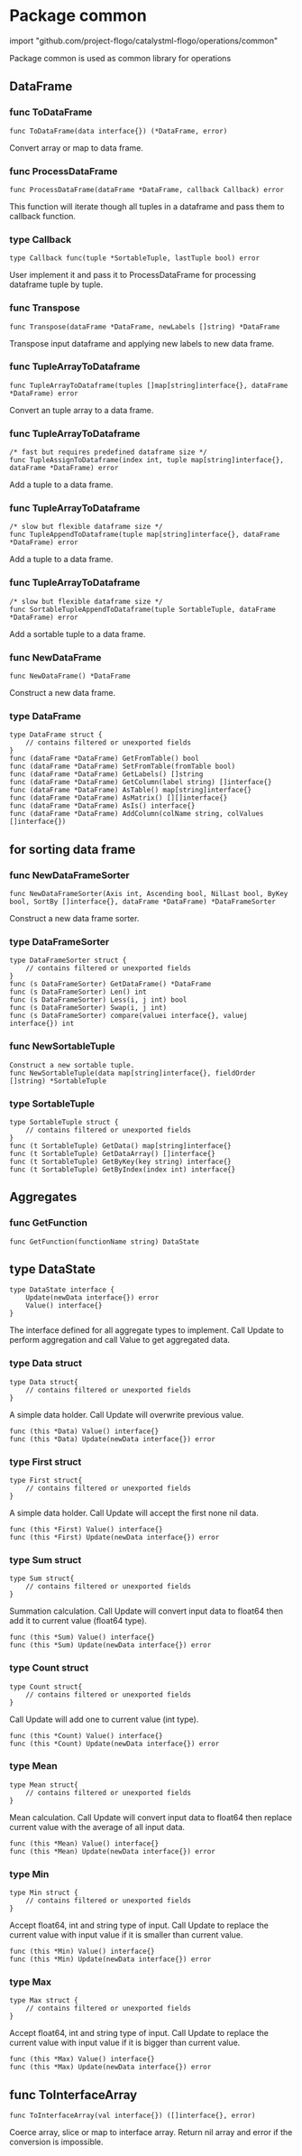 # Package common

import "github.com/project-flogo/catalystml-flogo/operations/common"

Package common is used as common library for operations

## DataFrame

### func ToDataFrame
```
func ToDataFrame(data interface{}) (*DataFrame, error)
``` 
Convert array or map to data frame.
### func ProcessDataFrame
```
func ProcessDataFrame(dataFrame *DataFrame, callback Callback) error 
```
This function will iterate though all tuples in a dataframe and pass them to callback function.
### type Callback
```
type Callback func(tuple *SortableTuple, lastTuple bool) error
```
User implement it and pass it to ProcessDataFrame for processing dataframe tuple by tuple.
### func Transpose
```
func Transpose(dataFrame *DataFrame, newLabels []string) *DataFrame 
```
Transpose input dataframe and applying new labels to new data frame.
### func TupleArrayToDataframe
```
func TupleArrayToDataframe(tuples []map[string]interface{}, dataFrame *DataFrame) error 
```
Convert an tuple array to a data frame.
### func TupleArrayToDataframe
```
/* fast but requires predefined dataframe size */
func TupleAssignToDataframe(index int, tuple map[string]interface{}, dataFrame *DataFrame) error 
```
Add a tuple to a data frame.
### func TupleArrayToDataframe
```
/* slow but flexible dataframe size */
func TupleAppendToDataframe(tuple map[string]interface{}, dataFrame *DataFrame) error 
```
Add a tuple to a data frame.
### func TupleArrayToDataframe
```
/* slow but flexible dataframe size */
func SortableTupleAppendToDataframe(tuple SortableTuple, dataFrame *DataFrame) error 
```
Add a sortable tuple to a data frame.
### func NewDataFrame
```
func NewDataFrame() *DataFrame 
```
Construct a new data frame.
### type DataFrame
```
type DataFrame struct {
	// contains filtered or unexported fields
}
func (dataFrame *DataFrame) GetFromTable() bool 
func (dataFrame *DataFrame) SetFromTable(fromTable bool) 
func (dataFrame *DataFrame) GetLabels() []string 
func (dataFrame *DataFrame) GetColumn(label string) []interface{} 
func (dataFrame *DataFrame) AsTable() map[string]interface{} 
func (dataFrame *DataFrame) AsMatrix() [][]interface{} 
func (dataFrame *DataFrame) AsIs() interface{} 
func (dataFrame *DataFrame) AddColumn(colName string, colValues []interface{}) 
```
## for sorting data frame
### func NewDataFrameSorter
```
func NewDataFrameSorter(Axis int, Ascending bool, NilLast bool, ByKey bool, SortBy []interface{}, dataFrame *DataFrame) *DataFrameSorter 
```
Construct a new data frame sorter.
### type DataFrameSorter
```
type DataFrameSorter struct {
	// contains filtered or unexported fields
}
func (s DataFrameSorter) GetDataFrame() *DataFrame 
func (s DataFrameSorter) Len() int 
func (s DataFrameSorter) Less(i, j int) bool 
func (s DataFrameSorter) Swap(i, j int) 
func (s DataFrameSorter) compare(valuei interface{}, valuej interface{}) int 
```
### func NewSortableTuple
```
Construct a new sortable tuple.
func NewSortableTuple(data map[string]interface{}, fieldOrder []string) *SortableTuple 
```
### type SortableTuple
```
type SortableTuple struct {
	// contains filtered or unexported fields
}
func (t SortableTuple) GetData() map[string]interface{} 
func (t SortableTuple) GetDataArray() []interface{} 
func (t SortableTuple) GetByKey(key string) interface{} 
func (t SortableTuple) GetByIndex(index int) interface{}
```
## Aggregates
### func GetFunction
```
func GetFunction(functionName string) DataState 
```
## type DataState
```
type DataState interface {
	Update(newData interface{}) error
	Value() interface{}
}
```
The interface defined for all aggregate types to implement. Call Update to perform aggregation and call Value to get aggregated data.
### type Data struct
```
type Data struct{
	// contains filtered or unexported fields
}
```
A simple data holder. Call Update will overwrite previous value.
```
func (this *Data) Value() interface{} 
func (this *Data) Update(newData interface{}) error 
```
### type First struct
```
type First struct{
	// contains filtered or unexported fields
}
```
A simple data holder. Call Update will accept the first none nil data.
```
func (this *First) Value() interface{} 
func (this *First) Update(newData interface{}) error 
```
### type Sum struct
```
type Sum struct{
	// contains filtered or unexported fields
}
```
Summation calculation. Call Update will convert input data to float64 then add it to current value (float64 type).
```
func (this *Sum) Value() interface{} 
func (this *Sum) Update(newData interface{}) error 
```
### type Count struct
```
type Count struct{
	// contains filtered or unexported fields
}
```
Call Update will add one to current value (int type).
```
func (this *Count) Value() interface{} 
func (this *Count) Update(newData interface{}) error 
```
### type Mean
```
type Mean struct{
	// contains filtered or unexported fields
}
```
Mean calculation. Call Update will convert input data to float64 then replace current value with the average of all input data.
```
func (this *Mean) Value() interface{} 
func (this *Mean) Update(newData interface{}) error 
```
### type Min
```
type Min struct {
	// contains filtered or unexported fields
}
```
Accept float64, int and string type of input. Call Update to replace the current value with input value if it is smaller than current value.
```
func (this *Min) Value() interface{} 
func (this *Min) Update(newData interface{}) error 
```
### type Max
```
type Max struct {
	// contains filtered or unexported fields
}
```
Accept float64, int and string type of input. Call Update to replace the current value with input value if it is bigger than current value.
```
func (this *Max) Value() interface{} 
func (this *Max) Update(newData interface{}) error 
```
## func ToInterfaceArray
```
func ToInterfaceArray(val interface{}) ([]interface{}, error) 
```
Coerce array, slice or map to interface array. Return nil array and error if the conversion is impossible.
